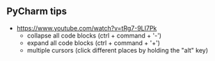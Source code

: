 ## PyCharm tips

* https://www.youtube.com/watch?v=tRg7-9LI7Pk
  * collapse all code blocks (ctrl + command + '-')
  * expand all code blocks (ctrl + command + '+')
  * multiple cursors (click different places by holding the "alt" key)

